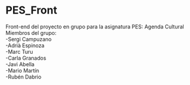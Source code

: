 # PES_Front
Front-end del proyecto en grupo para la asignatura PES: Agenda Cultural  <br>
Miembros del grupo: <br>
-Sergi Campuzano <br>
-Adrià Espinoza <br>
-Marc Turu <br>
-Carla Granados <br>
-Javi Abella <br>
-Mario Martín <br>
-Rubén Dabrio
